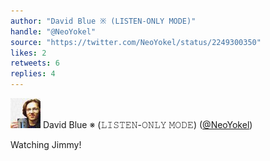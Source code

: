 ```yaml
---
author: "David Blue ※ (𝙻𝙸𝚂𝚃𝙴𝙽-𝙾𝙽𝙻𝚈 𝙼𝙾𝙳𝙴)"
handle: "@NeoYokel"
source: "https://twitter.com/NeoYokel/status/2249300350"
likes: 2
retweets: 6
replies: 4
---
```

![NeoYokel](media/NeoYokel-48932450.jpg)
David Blue ※ (𝙻𝙸𝚂𝚃𝙴𝙽-𝙾𝙽𝙻𝚈 𝙼𝙾𝙳𝙴) ([@NeoYokel](https://twitter.com/NeoYokel))



Watching Jimmy!